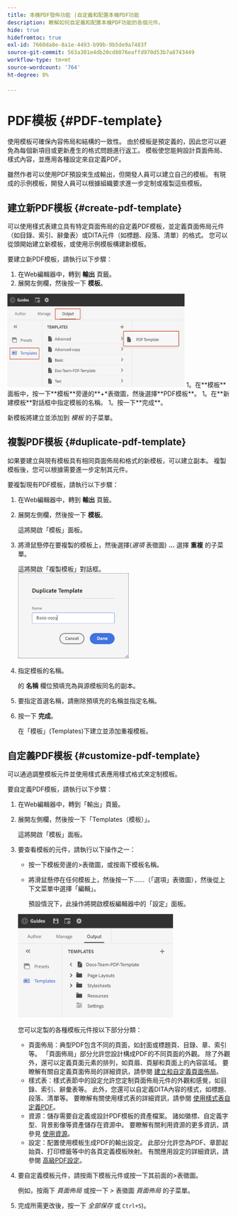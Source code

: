 ```yaml
---
title: 本機PDF發佈功能 |自定義和配置本機PDF功能
description: 瞭解如何自定義和配置本機PDF功能的各個元件。
hide: true
hidefromtoc: true
exl-id: 7660da8e-8a1e-4493-b99b-9b5de9a7483f
source-git-commit: 563a301e4db20cd8076eaffd970d53b7a8743449
workflow-type: tm+mt
source-wordcount: '764'
ht-degree: 0%

---
```


# PDF模板 {#PDF-template}

使用模板可確保內容佈局和結構的一致性。 由於模板是預定義的，因此您可以避免為每個新項目或更新產生的格式問題進行返工。 模板使您能夠設計頁面佈局、樣式內容，並應用各種設定來自定義PDF。

雖然作者可以使用PDF預設來生成輸出，但開發人員可以建立自己的模板。 有現成的示例模板，開發人員可以根據組織要求進一步定制或複製這些模板。


## 建立新PDF模板 {#create-pdf-template}

可以使用樣式表建立具有特定頁面佈局的自定義PDF模板，並定義頁面佈局元件（如目錄、索引、辭彙表）或DITA元件（如標題、段落、清單）的格式。 您可以從頭開始建立新模板，或使用示例模板構建新模板。

要建立新PDF模板，請執行以下步驟：
1. 在Web編輯器中，轉到 **輸出** 頁籤。
1. 展開左側欄，然後按一下 **模板**。
<img src="assets/create-pdf-template.png" alt="建立PDF模板" width="400">
1。在**模板**面板中，按一下**模板**旁邊的**+*表徵圖，然後選擇**PDF模板**。
1。在**新建模板**對話框中指定模板的名稱。
1。按一下**完成**。

新模板將建立並添加到 *模板* 的子菜單。

## 複製PDF模板 {#duplicate-pdf-template}

如果要建立與現有模板具有相同頁面佈局和格式的新模板，可以建立副本。 複製模板後，您可以根據需要進一步定制其元件。

要複製現有PDF模板，請執行以下步驟：
1. 在Web編輯器中，轉到 **輸出** 頁籤。
1. 展開左側欄，然後按一下 **模板**。

   這將開啟「模板」面板。
1. 將滑鼠懸停在要複製的模板上，然後選擇(*選項* 表徵圖) **...** 選擇 **重複** 的子菜單。

   這將開啟「複製模板」對話框。\
   <img src="assets/duplicate-template.png" alt="複製PDF模板" width="250">
1. 指定模板的名稱。

   的 **名稱** 欄位預填充為與源模板同名的副本。

1. 要指定首選名稱，請刪除預填充的名稱並指定名稱。
1. 按一下 **完成**。

   在「模板」(Templates)下建立並添加重複模板。

## 自定義PDF模板 {#customize-pdf-template}

可以通過調整模板元件並使用樣式表應用樣式格式來定制模板。

要自定義PDF模板，請執行以下步驟：
1. 在Web編輯器中，轉到「輸出」頁籤。
1. 展開左側欄，然後按一下「Templates（模板）」。

   這將開啟「模板」面板。
1. 要查看模板的元件，請執行以下操作之一：

   * 按一下模板旁邊的>表徵圖，或按兩下模板名稱。
   * 將滑鼠懸停在任何模板上，然後按一下……（「選項」表徵圖），然後從上下文菜單中選擇「編輯」。

      預設情況下，此操作將開啟模板編輯器中的「設定」面板。
   <img src="assets/customize-pdf-template.png" alt="自定義PDFTeamplte" width="350">

   您可以定製的各種模板元件按以下部分分類：
   * 頁面佈局：典型PDF包含不同的頁面，如封面或標題頁、目錄、章、索引等。 「頁面佈局」部分允許您設計構成PDF的不同頁面的外觀。 除了外觀外，還可以定義頁面元素的排列，如頁眉、頁腳和頁面上的內容區域。 要瞭解有關自定義頁面佈局的詳細資訊，請參閱 [建立和自定義頁面佈局](components-pdf-template.md#create-customize-page-layout)。
   * 樣式表：樣式表節中的設定允許您定制頁面佈局元件的外觀和感覺，如目錄、索引、辭彙表等。 此外，您還可以自定義DITA內容的樣式，如標題、段落、清單等。 要瞭解有關使用樣式表的詳細資訊，請參閱 [使用樣式表自定義PDF](components-pdf-template.md#stylesheet-customization)。
   * 資源：儲存需要自定義或設計PDF模板的資產檔案。 諸如徽標、自定義字型、背景影像等資產儲存在資源中。 要瞭解有關利用資源的更多資訊，請參見 [使用資源](components-pdf-template.md#work-with-resources)。
   * 設定：配置使用模板生成PDF的輸出設定。 此部分允許您為PDF、章節起始頁、打印標籤等中的各頁定義模板映射。 有關應用設定的詳細資訊，請參閱 [高級PDF設定](components-pdf-template.md#advanced-pdf-settings)。
1. 要自定義模板元件，請按兩下模板元件或按一下其前面的>表徵圖。

   例如，按兩下 *頁面佈局* 或按一下 *>* 表徵圖 *頁面佈局* 的子菜單。
1. 完成所需更改後，按一下 *全部保存* 或 `Ctrl+S`)。
